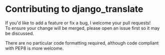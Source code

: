 # Contributing to django_translate

If you'd like to add a feature or fix a bug, I welcome your pull requests!  
To ensure your change will be merged, please open an issue first so it may be discussed.


There are no particular code formatting required, although code compliant with PEP8 is more welcome.